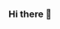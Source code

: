 ### Hi there 👋

<!--
**Enz0ex/Enz0ex** is a ✨ _special_ ✨ repository because its `README.md` (this file) appears on your GitHub profile.

Here are some ideas to get you started:

- 👋 Hi, I’m @Enz0ex
- 👀 I’m interested in Games, And how do anti-cheats work in them.
- 🌱 I’m currently learning a little English
- 📫 How to reach me. You don't need to contact me yet
